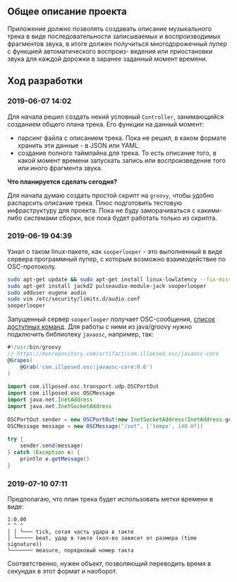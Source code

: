 ## Общее описание проекта

Приложение должно позволять создавать описание музыкального трека в виде
последовательности записываемых и воспроизводимых фрагментов звука, в итоге
должен получиться многодорожечный лупер с функцией автоматического воспроиз-
ведения или приостановки звука для каждой дорожки в заранее заданный момент
времени.

## Ход разработки

### 2019-06-07 14:02

Для начала решил создать некий условный `Controller`, занимающийся созданием
общего плана трека. Его функции на данный момент:

* парсинг файла с описанием трека. Пока не решил, в каком формате хранить эти
 данные - в JSON или YAML.
* создание полного таймлайна для трека. То есть описание того, в какой момент
 времени запускать запись или воспроизведение того или иного фрагмента звука.

**Что планируется сделать сегодня?**

Для начала думаю создать простой скрипт на `groovy`, чтобы удобно распарсить
описание трека. Плюс подготовить тестовую инфраструктуру для проекта. Пока не
буду заморачиваться с какими-либо системами сборки, все пока будет работать 
только из скрипта.

### 2019-06-19 04:39

Узнал о таком linux-пакете, как `sooperlooper` - это выполненный в виде сервера
программный лупер, с которым возможно взаимодействие по OSC-протоколу.

```bash
sudo apt-get update && sudo apt-get install linux-lowlatency --fix-missing
sudo apt-get install jackd2 pulseaudio-module-jack sooperlooper
sudo adduser eugene audio
sudo vim /etc/security/limits.d/audio.conf 
sooperlooper
```

Запущенный сервер `sooperlooper` получает OSC-сообщения, 
[список доступных команд](http://essej.net/sooperlooper/doc_osc.html).
Для работы с ними из java/groovy нужно подключить библиотеку `javaosc`, например,
так:

```groovy
#!/usr/bin/groovy
// https://mvnrepository.com/artifact/com.illposed.osc/javaosc-core
@Grapes( 
    @Grab('com.illposed.osc:javaosc-core:0.6') 
) 
 
import com.illposed.osc.transport.udp.OSCPortOut 
import com.illposed.osc.OSCMessage 
import java.net.InetAddress 
import java.net.InetSocketAddress 
 
OSCPortOut sender = new OSCPortOut(new InetSocketAddress(InetAddress.getLocalHost(), 9951)) 
OSCMessage message = new OSCMessage("/set", ['tempo', 140.0f]) 
 
try { 
    sender.send(message) 
} catch (Exception e) { 
    println e.getMessage() 
} 
```

### 2019-07-10 07:11

Предполагаю, что план трека будет использовать метки времени в виде:

```
1:0.00
^ ^ ^
│ │ └─── tick, сотая часть удара в такте
│ └───── beat, удар в такте (кол-во зависит от размера (time signature))
└─────── measure, порядковый номер такта
```

Соответственно, нужен объект, позволяющий переводить время в секундах в этот
формат и наоборот.
